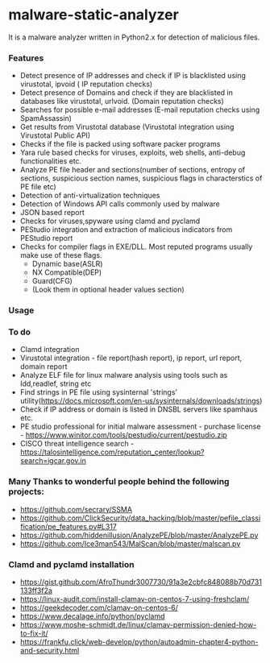 # malware-static-analyzer

It is a malware analyzer written in Python2.x for detection of malicious files.

### Features
* Detect presence of IP addresses and check if IP is blacklisted using virustotal, ipvoid ( IP reputation checks)
* Detect presence of Domains and check if they are blacklisted in databases like virustotal, urlvoid. (Domain reputation checks)
* Searches for possible e-mail addresses (E-mail reputation checks using SpamAssassin)
* Get results from Virustotal database (Virustotal integration using Virustotal Public API)
* Checks if the file is packed using software packer programs
* Yara rule based checks for viruses, exploits, web shells, anti-debug functionalities etc.
* Analyze PE file header and sections(number of sections, entropy of sections, suspicious section names, suspicious flags in characterstics of PE file etc)
* Detection of anti-virtualization techniques 
* Detection of Windows API calls commonly used by malware
* JSON based report
* Checks for viruses,spyware using clamd and pyclamd
* PEStudio integration and extraction of malicious indicators from PEStudio report
* Checks for compiler flags in EXE/DLL. Most reputed programs usually make use of these flags.
  * Dynamic base(ASLR)
  * NX Compatible(DEP)
  * Guard(CFG)
  * (Look them in optional header values section)


### Usage

### To do
* Clamd integration
* Virustotal integration - file report(hash report), ip report, url report, domain report
* Analyze ELF file for linux malware analysis using tools such as ldd,readlef, string etc
* Find strings in PE file using sysinternal 'strings' utility(https://docs.microsoft.com/en-us/sysinternals/downloads/strings)
* Check if IP address or domain is listed in DNSBL servers like spamhaus etc.
* PE studio professional for initial malware assessment - purchase license - https://www.winitor.com/tools/pestudio/current/pestudio.zip
* CISCO threat intelligence search - https://talosintelligence.com/reputation_center/lookup?search=igcar.gov.in

### Many Thanks to wonderful people behind the following projects:
* https://github.com/secrary/SSMA
* https://github.com/ClickSecurity/data_hacking/blob/master/pefile_classification/pe_features.py#L317
* https://github.com/hiddenillusion/AnalyzePE/blob/master/AnalyzePE.py
* https://github.com/Ice3man543/MalScan/blob/master/malscan.py

### Clamd and pyclamd installation
* https://gist.github.com/AfroThundr3007730/91a3e2cbfc848088b70d731133ff3f2a
* https://linux-audit.com/install-clamav-on-centos-7-using-freshclam/
* https://geekdecoder.com/clamav-on-centos-6/
* https://www.decalage.info/python/pyclamd
* https://www.moshe-schmidt.de/linux/clamav-permission-denied-how-to-fix-it/
* https://frankfu.click/web-develop/python/autoadmin-chapter4-python-and-security.html
